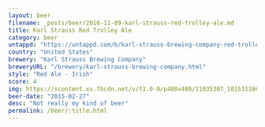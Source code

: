 ```yaml
---
layout: beer
filename: _posts/beer/2016-11-09-karl-strauss-red-trolley-ale.md
title: Karl Strauss Red Trolley Ale
category: beer
untappd: "https://untappd.com/b/karl-strauss-brewing-company-red-trolley-ale/1291"
country: "United States"
brewery: "Karl Strauss Brewing Company"
breweryURL: "/brewery/karl-strauss-brewing-company.html"
style: "Red Ale - Irish"
score: 4
img: https://scontent.xx.fbcdn.net/v/t1.0-0/p480x480/11035307_10153118666928745_8142017152048186664_n.jpg?oh=613ad0852fed1b7eb95dcb0312897477&oe=592F6FE3
beer-date: "2015-02-27"
desc: "Not really my kind of beer"
permalink: /beer/:title.html
---
```

